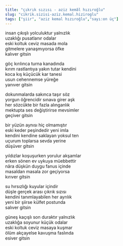 ```yaml
---
title: "çıkrık sızısı - aziz kemâl hızıroğlu"
slug: "cikrik.sizisi-aziz.kemal.hiziroglu"
tags: ["şiir", "aziz kemal hızıroğlu","sayı:on üç"]
---
```

insan çıkışlı yolculuktur yalnızlık  
uzaklığı pusatlanır odalar\
eski koltuk ceviz masada mola\
gitmelere yanaşmıyorsa öfke\
kalıver gitsin

göç kırılınca turna kanadında\
kırım rastlantıya yakın tutar kendini\
koca kış küçücük kar tanesi\
usun cehennemse yüreğe\
yanıver gitsin

dokunmalarda sakınca taşır söz\
yorgun öğrencidir sınava girer aşk\
her sözcükte bir fazla alınganlık\
mektupta ses değiştirirse mevsimler\
geçiver gitsin

bir yüzün aynısı hiç olmamıştır\
eski keder peşindedir yeni imla\
kendini kendine saklayan yoksul ten\
uçurum toplarsa sevda yerine\
düşüver gitsin

yıldızlar koşuşurken yorulur akşamlar\
erken sönen ev uykuya müebbettir\
nâra düşkün duygu fanus içinde\
masaldan masala zor geçiyorsa\
kırıver gitsin

su hırsızlığı kuyular içindir\
düşle gerçek arası çıkrık sızısı\
kendini tanımlayabilen her ayrılık\
yeni bir şiirse külfet postunda\
salıver gitsin

güneş kaçışlı son duraktır yalnızlık\
uzaklığa soyunur küçük odalar\
eski koltuk ceviz masaya kuşmar\
ölüm akçayelse kavuşma faslında\
esiver gitsin